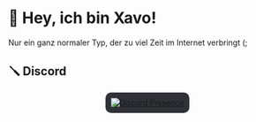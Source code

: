 # 👋 Hey, ich bin Xavo!
Nur ein ganz normaler Typ, der zu viel Zeit im Internet verbringt (;

## 🪛 Discord
<div style="display: flex; justify-content: center; align-items: center;">
  <div style="background-color: #2f3136; padding: 10px; border-radius: 10px; width: fit-content;">
    <a href="https://discord.com/users/1314991090616766564">
      <img src="https://lanyard.cnrad.dev/api/1314991090616766564" alt="Discord Presence">
    </a>
  </div>
</div>
